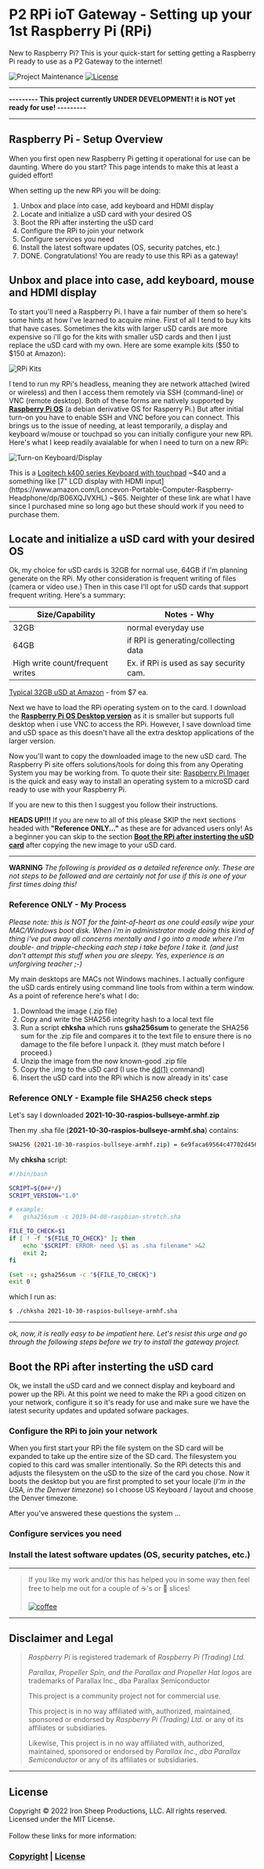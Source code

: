 # P2 RPi ioT Gateway - Setting up your 1st Raspberry Pi (RPi)
New to Raspberry Pi? This is your quick-start for setting getting a Raspberry Pi ready to use as a P2 Gateway to the internet!

![Project Maintenance][maintenance-shield]
[![License][license-shield]](LICENSE) 

---

**--------- This project currently UNDER DEVELOPMENT!  it is NOT yet ready for use! ---------**

---

## Raspberry Pi - Setup Overview

When you first open new Raspberry Pi getting it operational for use can be daunting. Where do you start?  This page intends to make this at least a guided effort!

When setting up the new RPi you will be doing:

1. Unbox and place into case, add keyboard and HDMI display
1. Locate and initialize a uSD card with your desired OS
1. Boot the RPi after insterting the uSD card
1. Configure the RPi to join your network
1. Configure services you need 
1. Install the latest software updates (OS, security patches, etc.)
1. DONE. Congratulations! You are ready to use this RPi as a gateway!

## Unbox and place into case, add keyboard, mouse and HDMI display

To start you'll need a Raspberry Pi. I have a fair number of them so here's some hints at how I've learned to acquire mine. First of all I tend to buy kits that have cases. Sometimes the kits with larger uSD cards are more expensive so i'll go for the kits with smaller uSD cards and then I just replace the uSD card with my own.  Here are some example kits ($50 to $150 at Amazon):

![RPi Kits](Docs/images/Typical-RPi-Kits-wCase.png)

I tend to run my RPi's headless, meaning they are network attached (wired or wireless) and then I access them remotely via SSH (command-line) or VNC (remote desktop).  Both of these forms are natively supported by [**Raspberry Pi OS**](https://www.raspberrypi.com/software/operating-systems/) (a debian derivative OS for Rasperry Pi.)  But after initial turn-on you have to enable SSH and VNC before you can connect.  This brings us to the issue of needing, at least temporarily, a display and keyboard w/mouse or touchpad so you can initially configure your new RPi.  Here's what I keep readily avaialable for when I need to turn on a new RPi:

![Turn-on Keyboard/Display](Docs/images/kbd-hdmi-7in.png)

This is a [Logitech k400 series Keyboard with touchpad](https://www.amazon.com/Logitech-Wireless-Keyboard-Touchpad-PC-connected/dp/B014EUQOGK) ~$40 and a something like [7" LCD display with HDMI input](https://www.amazon.com/Loncevon-Portable-Computer-Raspberry-Headphone/dp/B06XQJVXHL) ~$65.  Neighter of these link are what I have since I purchased mine so long ago but these should work if you need to purchase them.


## Locate and initialize a uSD card with your desired OS

Ok, my choice for uSD cards is 32GB for normal use, 64GB if I'm planning generate on the RPi. My other consideration is frequent writing of files (camera or video use.) Then in this case I'll opt for uSD cards that support frequent writing.  Here's a summary:

| Size/Capability | Notes - Why |
|---- | --- |
| 32GB | normal everyday use |
| 64GB | if RPI is generating/collecting data |
| High write count/frequent writes | Ex. if RPi is used as say security cam. |

[Typical 32GB uSD at Amazon](https://www.amazon.com/s?k=32gb+microsd&i=electronics&crid=221J1V0JO07YL&sprefix=32gb+microsd%2Celectronics%2C104&ref=nb_sb_noss) - from $7 ea.

Next we have to load the RPi operating system on to the card. I download the [**Raspberry Pi OS Desktop version**](https://www.raspberrypi.com/software/operating-systems/) as it is smaller but supports full desktop when i use VNC to access the RPi. However, I save download time and uSD space as this doesn't have all the extra desktop applications of the larger version.

Now you'll want to copy the downloaded image to the new uSD card. The Raspberry Pi site offers solutions/tools for doing this from any Operating System you may be working from. To quote their site: [Raspberry Pi Imager](https://www.raspberrypi.com/software/) is the quick and easy way to install an operating system to a microSD card ready to use with your Raspberry Pi.

If you are new to this then I suggest you follow their instructions. 

**HEADS UP!!!** If you are new to all of this please SKIP the next sections headed with **"Reference ONLY..."** as these are for advanced users only!  As a beginner you can skip to the section **[Boot the RPi after insterting the uSD card](https://github.com/ironsheep/P2-RPi-IoT-gateway/blob/main/RPI-SETUP.md#boot-the-rpi-after-insterting-the-usd-card)** after copying the new image to your uSD card.

---

**WARNING** *The following is provided as a detailed reference only.  These are not steps to be followed and are certainly not for use if this is one of your first times doing this!*

### Reference ONLY - My Process

*Please note: this is NOT for the faint-of-heart as one could easily wipe your MAC/Windows boot disk.  When i'm in administrator mode doing this kind of thing i've put away all concerns mentally and I go into a mode where I'm double- and tripple-checking each step i take before I take it. (and just don't attempt this stuff when you are sleepy. Yes, experience is an unforgiving teacher ;-)*

My main desktops are MACs not Windows machines. I actually configure the uSD cards entirely using command line tools from within a term window. As a point of reference here's what I do:

1. Download the image (.zip file)
1. Copy and write the SHA256 integrity hash to a local text file
1. Run a script **chksha** which runs **gsha256sum** to generate the SHA256 sum for the .zip file and compares it to the text file to ensure there is no damage to the file before I unpack it. (they must match before I proceed.)
1. Unzip the image from the now known-good .zip file
1. Copy the .img to the uSD card (I use the [dd(1)](https://man7.org/linux/man-pages/man1/dd.1.html) command)
1. Insert the uSD card into the RPi which is now already in its' case

### Reference ONLY - Example file SHA256 check steps

Let's say I downloaded **2021-10-30-raspios-bullseye-armhf.zip**

Then my .sha file (**2021-10-30-raspios-bullseye-armhf.sha**) contains:

```bash
SHA256 (2021-10-30-raspios-bullseye-armhf.zip) = 6e9faca69564c47702d4564b2b15997b87d60483aceef7905ef20ba63b9c6b2b
```

My **chksha** script:

```bash
#!/bin/bash

SCRIPT=${0##*/}
SCRIPT_VERSION="1.0"

# example:
#   gsha256sum -c 2019-04-08-raspbian-stretch.sha 

FILE_TO_CHECK=$1
if [ ! -f "${FILE_TO_CHECK}" ]; then
	echo "$SCRIPT: ERROR- need \$1 as .sha filename" >&2
	exit 2;
fi

(set -x; gsha256sum -c "${FILE_TO_CHECK}")
exit 0
```

which I run as: 

```bash
$ ./chksha 2021-10-30-raspios-bullseye-armhf.sha
```

---

*ok, now, it is really easy to be impatient here. Let's resist this urge and go through the following steps before we try to install the gateway project.*

## Boot the RPi after insterting the uSD card

Ok, we install the uSD card and we connect display and keyboard and power up the RPi.
At this point we need to make the RPi a good citizen on your network, configure it so it's ready for use and make sure we have the latest security updates and updated sofware packages.

### Configure the RPi to join your network

When you first start your RPi the file system on the SD card will be expanded to take up the entire size of the SD card. The filesystem you copied to this card was smaller intentionally. So the RPi detects this and adjusts the filesystem on the uSD to the size of the card you chose. Now it boots the desktop but you are first prompted to set your locale (*I'm in the USA, in the Denver timezone*) so I choose US Keyboard / layout and choose the Denver timezone. 

After you've answered these questions the system ...

### Configure services you need 

### Install the latest software updates (OS, security patches, etc.)


---

> If you like my work and/or this has helped you in some way then feel free to help me out for a couple of :coffee:'s or :pizza: slices! 
> 
> [![coffee](https://www.buymeacoffee.com/assets/img/custom_images/black_img.png)](https://www.buymeacoffee.com/ironsheep)

----

## Disclaimer and Legal

> *Raspberry Pi* is registered trademark of *Raspberry Pi (Trading) Ltd.*
>
> *Parallax, Propeller Spin, and the Parallax and Propeller Hat logos* are trademarks of Parallax Inc., dba Parallax Semiconductor
>
> This project is a community project not for commercial use.
> 
> This project is in no way affiliated with, authorized, maintained, sponsored or endorsed by *Raspberry Pi (Trading) Ltd.* or any of its affiliates or subsidiaries.
> 
> Likewise, This project is in no way affiliated with, authorized, maintained, sponsored or endorsed by *Parallax Inc., dba Parallax Semiconductor* or any of its affiliates or subsidiaries.

---

## License

Copyright © 2022 Iron Sheep Productions, LLC. All rights reserved.<br />
Licensed under the MIT License. <br>
<br>
Follow these links for more information:

### [Copyright](copyright) | [License](LICENSE)



[maintenance-shield]: https://img.shields.io/badge/maintainer-stephen%40ironsheep%2ebiz-blue.svg?style=for-the-badge

[marketplace-version]: https://vsmarketplacebadge.apphb.com/version-short/ironsheepproductionsllc.spin2.svg

[marketplace-installs]: https://vsmarketplacebadge.apphb.com/installs-short/ironsheepproductionsllc.spin2.svg

[marketplace-rating]: https://vsmarketplacebadge.apphb.com/rating-short/ironsheepproductionsllc.spin2.svg

[license-shield]: https://camo.githubusercontent.com/bc04f96d911ea5f6e3b00e44fc0731ea74c8e1e9/68747470733a2f2f696d672e736869656c64732e696f2f6769746875622f6c6963656e73652f69616e74726963682f746578742d646976696465722d726f772e7376673f7374796c653d666f722d7468652d6261646765
